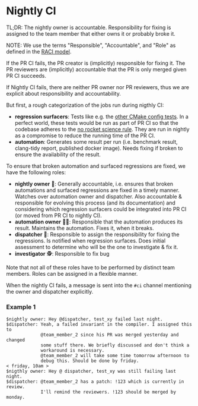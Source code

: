 # Nightly CI

TL;DR: The nightly owner is accountable. Responsibility for fixing is assigned to the team member that either owns it or probably broke it.

NOTE: We use the terms "Responsible", "Accountable", and "Role" as defined in the [RACI model](https://en.wikipedia.org/wiki/Responsibility_assignment_matrix).

If the PR CI fails, the PR creator is (implicitly) responsible for fixing it.
The PR reviewers are (implicitly) accountable that the PR is only merged given PR CI succeeds.

If Nightly CI fails, there are neither PR owner nor PR reviewers, thus we are explicit about responsibility and accountability.

But first, a rough categorization of the jobs run during nigthly CI:

- **regression surfacers**: Tests like e.g. the [other CMake config tests](https://github.com/nebulastream/nebulastream/blob/7a2e51daa854828186f9d4be926b295ce974a4c7/.github/workflows/nightly.yml#L75-L114).
  In a perfect world, these tests would be run as part of PR CI so that the codebase adheres to the [no rocket science rule](https://matklad.github.io/2024/03/22/basic-things.html#Not-Rocket-Science-Rule).
  They are run in nightly as a compromise to reduce the running time of the PR CI.
- **automation**: Generates some result per run (i.e. benchmark result, clang-tidy report, published docker image).
  Needs fixing if broken to ensure the availability of the result.

To ensure that broken automation and surfaced regressions are fixed, we have the following roles:

- **nightly owner** 🤔: Generally accountable, i.e. ensures that broken automations and surfaced regressions are fixed in a timely manner.
  Watches over automation owner and dispatcher.
  Also accountable & responsible for evolving this process (and its documentation)
  and considering which regression surfacers could be integrated into PR CI (or moved from PR CI to nightly CI).
- **automation owner** 🧑🔧: Responsible that the automation produces its result.
  Maintains the automation. Fixes it, when it breaks.
- **dispatcher** 🔭: Responsible to assign the responsibility for fixing the regressions.
  Is notified when regression surfaces.
  Does initial assessment to determine who will be the one to investigate & fix it.
- **investigator** 🕵️: Responsible to fix bug

Note that not all of these roles have to be performed by distinct team members.
Roles can be assigned in a flexible manner.

When the nightly CI fails, a message is sent into the `#ci` channel
mentioning the owner and dispatcher explicitly.
	
### Example 1

```
$nightly owner: Hey @dispatcher, test_xy failed last night.
$dispatcher: Yeah, a failed invariant in the compiler. I assigned this to
             @team_member_2 since his PR was merged yesterday and changed
             some stuff there. We briefly discussed and don't think a
             workaround is necessary.
             @team_member_2 will take some time tomorrow afternoon to 
             debug this. Should be done by friday.
< friday, 10am >
$nigthly owner: Hey @ dispatcher, test_xy was still failing last night.
$dispatcher: @team_member_2 has a patch: !123 which is currently in review.
             I'll remind the reviewers. !123 should be merged by monday.
```

